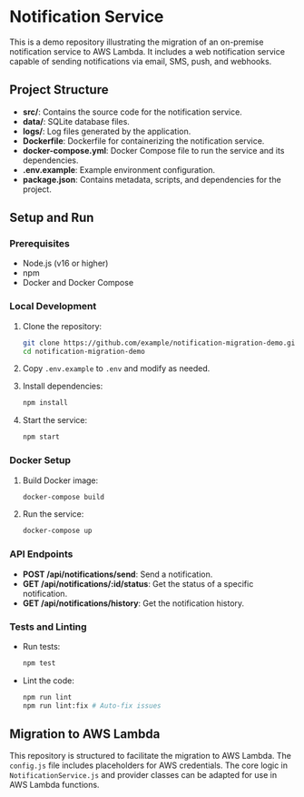# Notification Service

This is a demo repository illustrating the migration of an on-premise notification service to AWS Lambda. It includes a web notification service capable of sending notifications via email, SMS, push, and webhooks.

## Project Structure

- **src/**: Contains the source code for the notification service.
- **data/**: SQLite database files.
- **logs/**: Log files generated by the application.
- **Dockerfile**: Dockerfile for containerizing the notification service.
- **docker-compose.yml**: Docker Compose file to run the service and its dependencies.
- **.env.example**: Example environment configuration.
- **package.json**: Contains metadata, scripts, and dependencies for the project.

## Setup and Run

### Prerequisites

- Node.js (v16 or higher)
- npm
- Docker and Docker Compose

### Local Development

1. Clone the repository:
   ```bash
   git clone https://github.com/example/notification-migration-demo.git
   cd notification-migration-demo
   ```

2. Copy `.env.example` to `.env` and modify as needed.

3. Install dependencies:
   ```bash
   npm install
   ```

4. Start the service:
   ```bash
   npm start
   ```

### Docker Setup

1. Build Docker image:
   ```bash
   docker-compose build
   ```

2. Run the service:
   ```bash
   docker-compose up
   ```

### API Endpoints

- **POST /api/notifications/send**: Send a notification.
- **GET /api/notifications/:id/status**: Get the status of a specific notification.
- **GET /api/notifications/history**: Get the notification history.

### Tests and Linting

- Run tests:
  ```bash
  npm test
  ```

- Lint the code:
  ```bash
  npm run lint
  npm run lint:fix # Auto-fix issues
  ```

## Migration to AWS Lambda

This repository is structured to facilitate the migration to AWS Lambda. The `config.js` file includes placeholders for AWS credentials. The core logic in `NotificationService.js` and provider classes can be adapted for use in AWS Lambda functions.
